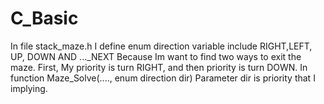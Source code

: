 # C_Basic
In file stack_maze.h 
I define enum direction variable include RIGHT,LEFT, UP, DOWN AND ..._NEXT
Because Im want to find two ways to exit the maze. 
First, My priority is turn RIGHT, and then priority is turn DOWN. 
In function Maze_Solve(...., enum direction dir) 
Parameter dir is priority that I implying.  

